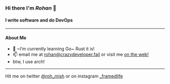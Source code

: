 ### Hi there I'm *Rohan* 👋
#### I write software and do DevOps
---

#### About Me
- 🌱 ~I’m currently learning Go~ Rust it is!
- 📫 email me at rohan@crazydeveloper.fail 
  or visit me [on the web!](https://rmishra.me)
- btw, I use arch!
---
Hit me on twitter [@roh_mish](https://twitter.com/Roh_Mish) or on instagram [_framedlife](https://www.instagram.com/_framedlife)
